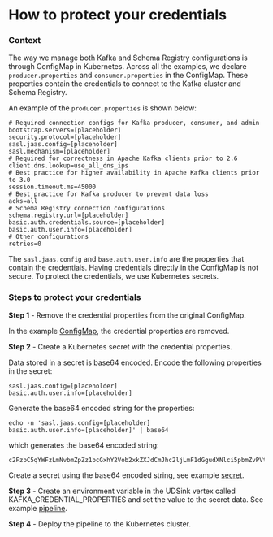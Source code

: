 # How to protect your credentials

### Context

The way we manage both Kafka and Schema Registry configurations is through ConfigMap in Kubernetes. Across all the
examples, we declare `producer.properties` and `consumer.properties` in the ConfigMap. These properties contain the
credentials to connect to the Kafka cluster and Schema Registry.

An example of the `producer.properties` is shown below:

```properties
# Required connection configs for Kafka producer, consumer, and admin
bootstrap.servers=[placeholder]
security.protocol=[placeholder]
sasl.jaas.config=[placeholder]
sasl.mechanism=[placeholder]
# Required for correctness in Apache Kafka clients prior to 2.6
client.dns.lookup=use_all_dns_ips
# Best practice for higher availability in Apache Kafka clients prior to 3.0
session.timeout.ms=45000
# Best practice for Kafka producer to prevent data loss
acks=all
# Schema Registry connection configurations
schema.registry.url=[placeholder]
basic.auth.credentials.source=[placeholder]
basic.auth.user.info=[placeholder]
# Other configurations
retries=0
```

The `sasl.jaas.config` and `base.auth.user.info` are the properties that contain the credentials. Having credentials
directly in the ConfigMap is not secure. To protect the credentials, we use Kubernetes secrets.

### Steps to protect your credentials

**Step 1** - Remove the credential properties from the original ConfigMap.

In the example [ConfigMap](./manifests/avro-producer-config.yaml), the credential properties are removed.

**Step 2** - Create a Kubernetes secret with the credential properties.

Data stored in a secret is base64 encoded. Encode the following properties in the secret:

```properties
sasl.jaas.config=[placeholder]
basic.auth.user.info=[placeholder]
```

Generate the base64 encoded string for the properties:

```shell
echo -n 'sasl.jaas.config=[placeholder]
basic.auth.user.info=[placeholder]' | base64
```

which generates the base64 encoded string:

```shell
c2FzbC5qYWFzLmNvbmZpZz1bcGxhY2Vob2xkZXJdCmJhc2ljLmF1dGgudXNlci5pbmZvPVtwbGFjZWhvbGRlcl0=
```

Create a secret using the base64 encoded string, see example [secret](./manifests/kafka-credentials.yaml).

**Step 3** - Create an environment variable in the UDSink vertex called KAFKA_CREDENTIAL_PROPERTIES and set the value to
the secret data. See example [pipeline](./manifests/avro-producer-pipeline.yaml).

**Step 4** - Deploy the pipeline to the Kubernetes cluster.
